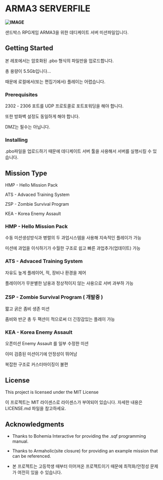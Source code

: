 # ARMA3 SERVERFILE

**![IMAGE](https://w.namu.la/s/6347876d10b7d1bc3418fd22d03b8effc40848a5dd4789b24fc077f0aeafa5a5c237573b931aabbc124f929b73a4916e78db6d4703e8ad6eedf21345426ce152aeff2fd9d2954298123f660b828e3d23da1137e4c62ca357492ffc1f8478a55967c3c3c242fbc51b1ed74ca65f34f5df)**  

샌드박스 RPG게임 ARMA3을 위한 데디케이트 서버 미션파일입니다.



## Getting Started

본 레포에서는 암호화된 .pbo 형식의 파일만을 업로드합니다.

총 용량이 5.5Gb입니다...

때문에 로컬에서(또는 편집기에서) 플레이는 어렵습니다.

### Prerequisites

2302 - 2306 포트를 UDP 프로토콜로 포트포워딩을 해야 합니다.

또한 방화벽 설정도 동일하게 해야 합니다.

DMZ는 필수는 아닙니다.

### Installing

.pbo파일을 업로드하기 때문에 데디케이트 서버 툴을 사용해서 서버를 실행시킬 수 있습니다.


## Mission Type

HMP - Hello Mission Pack

ATS - Advaced Training System

ZSP - Zombie Survival Program

KEA - Korea Enemy Assault

### HMP - Hello Mission Pack

수동 미션생성방식과 병렬의 두 과업시스템을 사용해 지속적인 플레이가 가능

미션에 과업을 이식하기가 수월한 구조로 쉽고 빠른 과업추가(업데이트) 가능

### ATS - Advaced Training System

자유도 높게 플레이어, 적, 장비나 환경을 제어

플레이어가 무분별한 남용과 정상적이지 않는 사용으로 서버 과부하 가능

### ZSP - Zombie Survival Program ( 개발중 )

짧고 굵은 좀비 생존 미션

좀비와 반군 총 두 팩션이 적으로써 더 긴장감있는 플레이 가능

### KEA - Korea Enemy Assault

오픈미션 Enemy Assault 를 일부 수정한 미션

이미 검증된 미션이기에 안정성이 뛰어남

복잡한 구조로 커스터마이징이 불편

## License

This project is licensed under the MIT License

이 프로젝트는 MIT 라이센스로 라이센스가 부여되어 있습니다. 자세한 내용은 LICENSE.md 파일을 참고하세요.

## Acknowledgments

* Thanks to Bohemia Interactive for providing the .sqf programming manual.
* Thanks to Armaholic(site closure) for providing an example mission that can be referenced.

* 본 프로젝트는 고등학생 때부터 이어져온 프로젝트이기 때문에 최적화/안정성 문제가 여전히 있을 수 있습니다.
